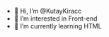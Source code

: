 - 👋 Hi, I’m @KutayKiracc
- 👀 I’m interested in Front-end
- 🌱 I’m currently learning HTML 


<!---
KutayKiracc/KutayKiracc is a ✨ special ✨ repository because its `README.md` (this file) appears on your GitHub profile.
You can click the Preview link to take a look at your changes.
--->
